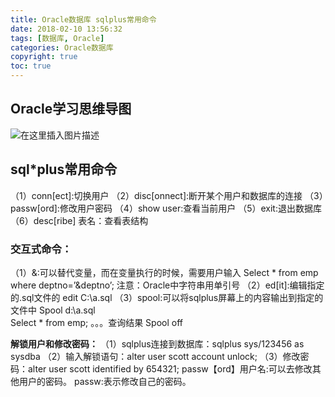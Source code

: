 ```yaml
---
title: Oracle数据库 sqlplus常用命令
date: 2018-02-10 13:56:32
tags: [数据库, Oracle]
categories: Oracle数据库
copyright: true
toc: true
---
```


<!--more-->

## Oracle学习思维导图

![在这里插入图片描述](https://img-blog.csdnimg.cn/20191030164918181.png?x-oss-process=image/watermark,type_ZmFuZ3poZW5naGVpdGk,shadow_10,text_aHR0cHM6Ly9ibG9nLmNzZG4ubmV0L0xlbzExMjAxNzg1MTg=,size_16,color_FFFFFF,t_70)



## sql*plus常用命令
（1）conn[ect]:切换用户
（2）disc[onnect]:断开某个用户和数据库的连接
（3）passw[ord]:修改用户密码
（4）show user:查看当前用户
（5）exit:退出数据库
（6）desc[ribe] 表名：查看表结构
### 交互式命令：

（1）&:可以替代变量，而在变量执行的时候，需要用户输入
                   Select * from emp where deptno=’&deptno’;
                   注意：Oracle中字符串用单引号
         （2）ed[it]:编辑指定的.sql文件的   edit C:\a.sql
         （3）spool:可以将sqlplus屏幕上的内容输出到指定的文件中
                    Spool d:\a.sql         
                    Select * from emp;
 。。。查询结果
Spool off

**解锁用户和修改密码：**
（1）sqlplus连接到数据库：sqlplus sys/123456 as sysdba
（2）输入解锁语句：alter user scott account unlock;
（3）修改密码：alter user scott identified by 654321;
    	passw【ord】用户名:可以去修改其他用户的密码。
     	passw:表示修改自己的密码。